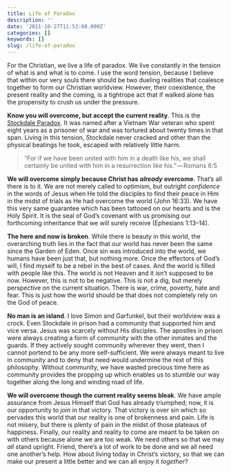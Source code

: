 ```yaml
---
title: Life of Paradox
description: ''
date: '2011-10-27T11:53:08.000Z'
categories: []
keywords: []
slug: /life-of-paradox
---
```


For the Christian, we live a life of paradox. We live constantly in the tension of what is and what is to come. I use the word tension, because I believe that within our very souls there should be two dueling realities that coalesce together to form our Christian worldview. However, their coexistence, the present reality and the coming, is a tightrope act that if walked alone has the propensity to crush us under the pressure.

**Know you will overcome, but accept the current reality**. This is the [Stockdale Paradox](http://www.ndoherty.com/stockdale-paradox/). It was named after a Vietnam War veteran who spent eight years as a prisoner of war and was tortured about twenty times in that span. Living in this tension, Stockdale never cracked and other than the physical beatings he took, escaped with relatively little harm.

> “For if we have been united with him in a death like his, we shall certainly be united with him in a resurrection like his.” — Romans 6:5

**We will overcome simply because Christ has** **_already_ overcome**. That’s all there is to it. We are not merely called to optimism, but outright _confidence_ in the words of Jesus when He told the disciples to find their peace in Him in the midst of trials as He had overcome the world (John 16:33). We have this very same guarantee which has been tattooed on our hearts and is the Holy Spirit. It is the seal of God’s covenant with us promising our forthcoming inheritance that we will surely receive (Ephesians 1:13–14).

**The here and now is broken**. While there is beauty in this world, the overarching truth lies in the fact that our world has never been the same since the Garden of Eden. Once sin was introduced into the world, we humans have been just that, but nothing more. Once the effectors of God’s will, I find myself to be a rebel in the best of cases. And the world is filled with people like this. The world is not Heaven and it isn’t supposed to be now. However, this is not to be negative. This is not a dig, but merely perspective on the current situation. There is war, crime, poverty, hate and fear. This is just how the world should be that does not completely rely on the God of peace.

**No man is an island**. I love Simon and Garfunkel, but their worldview was a crock. Even Stockdale in prison had a community that supported him and vice versa. Jesus was scarcely without His disciples. The apostles in prison were always creating a form of community with the other inmates and the guards. If they actively sought community wherever they went, then I cannot portend to be any more self-sufficient. We were always meant to live in community and to deny that need would undermine the rest of this philosophy. Without community, we have wasted precious time here as community provides the propping up which enables us to stumble our way together along the long and winding road of life.

**We will overcome though the current reality seems bleak**. We have ample assurance from Jesus Himself that God has already triumphed; now, it is our opportunity to _join_ in that victory. That victory is over sin which so pervades this world that our reality is one of brokenness and pain. Life is not misery, but there is plenty of pain in the midst of those plateaus of happiness. Finally, our reality and reality to come are meant to be taken on with others because alone we are too weak. We need others so that we may _all_ stand upright. Friend, there’s a lot of work to be done and we all need one another’s help. How about living today in Christ’s victory, so that we can make our present a little better and we can all enjoy it _together_?